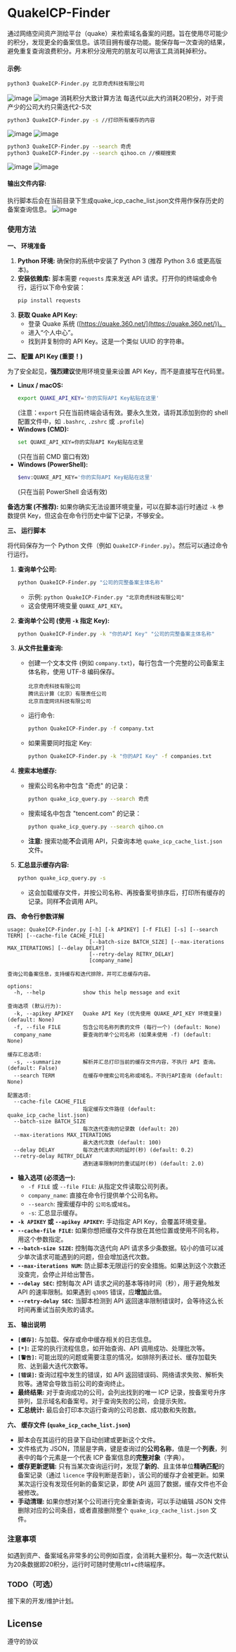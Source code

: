# QuakeICP-Finder
通过网络空间资产测绘平台（quake）来检索域名备案的问题。旨在使用尽可能少的积分，发现更全的备案信息。该项目拥有缓存功能。能保存每一次查询的结果，避免重复查询浪费积分。月末积分没用完的朋友可以用该工具消耗掉积分。


#### 示例:  
```bash
python3 QuakeICP-Finder.py 北京奇虎科技有限公司
```
![image](https://github.com/user-attachments/assets/12b52030-e590-495a-a448-7ca1dc72c071)
![image](https://github.com/user-attachments/assets/b63399ac-81c0-4c2e-af6c-d696bd4c0f8b)
消耗积分大致计算方法
每迭代以此大约消耗20积分，对于资产少的公司大约只需迭代2-5次

```bash
python3 QuakeICP-Finder.py -s //打印所有缓存的内容
```

![image](https://github.com/user-attachments/assets/18423282-f549-4730-a6b3-dfad06d1b911)
![image](https://github.com/user-attachments/assets/93abe7f3-890a-4c84-bfb2-5d1d002e0c6f)
```bash
python3 QuakeICP-Finder.py --search 奇虎
python3 QuakeICP-Finder.py --search qihoo.cn //模糊搜索
```
![image](https://github.com/user-attachments/assets/aeebd7bf-4ef2-4f45-b3a6-ea80b28bc399)
![image](https://github.com/user-attachments/assets/e1ab68b2-2f56-4be8-b7f9-58056e250b68)


#### 输出文件内容:
执行脚本后会在当前目录下生成quake_icp_cache_list.json文件用作保存历史的备案查询信息。
![image](https://github.com/user-attachments/assets/04cd7264-c771-4871-befb-15c82d65fa20)


### 使用方法

**一、 环境准备**

1.  **Python 环境:** 确保你的系统中安装了 Python 3 (推荐 Python 3.6 或更高版本)。
2.  **安装依赖库:** 脚本需要 `requests` 库来发送 API 请求。打开你的终端或命令行，运行以下命令安装：
    ```bash
    pip install requests
    ```
3.  **获取 Quake API Key:**
    *   登录 Quake 系统 ([https://quake.360.net/](https://quake.360.net/))。
    *   进入“个人中心”。
    *   找到并复制你的 API Key。这是一个类似 UUID 的字符串。

**二、 配置 API Key (重要！)**

为了安全起见，**强烈建议**使用环境变量来设置 API Key，而不是直接写在代码里。

*   **Linux / macOS:**
    ```bash
    export QUAKE_API_KEY='你的实际API Key粘贴在这里'
    ```
    (注意：`export` 只在当前终端会话有效。要永久生效，请将其添加到你的 shell 配置文件中，如 `.bashrc`, `.zshrc` 或 `.profile`)
*   **Windows (CMD):**
    ```bash
    set QUAKE_API_KEY=你的实际API Key粘贴在这里
    ```
    (只在当前 CMD 窗口有效)
*   **Windows (PowerShell):**
    ```bash
    $env:QUAKE_API_KEY='你的实际API Key粘贴在这里'
    ```
    (只在当前 PowerShell 会话有效)

**备选方案 (不推荐):** 如果你确实无法设置环境变量，可以在脚本运行时通过 `-k` 参数提供 Key，但这会在命令行历史中留下记录，不够安全。

**三、 运行脚本**

将代码保存为一个 Python 文件（例如 `QuakeICP-Finder.py`）。然后可以通过命令行运行。

1.  **查询单个公司:**
    ```bash
    python QuakeICP-Finder.py "公司的完整备案主体名称"
    ```
    *   示例: `python QuakeICP-Finder.py "北京奇虎科技有限公司"`
    *   这会使用环境变量 `QUAKE_API_KEY`。

2.  **查询单个公司 (使用 `-k` 指定 Key):**
    ```bash
    python QuakeICP-Finder.py -k "你的API Key" "公司的完整备案主体名称"
    ```

3.  **从文件批量查询:**
    *   创建一个文本文件 (例如 `company.txt`)，每行包含一个完整的公司备案主体名称，使用 UTF-8 编码保存。
        ```
        北京奇虎科技有限公司
        腾讯云计算（北京）有限责任公司
        北京百度网讯科技有限公司
        ```
    *   运行命令:
        ```bash
        python QuakeICP-Finder.py -f company.txt
        ```
    *   如果需要同时指定 Key:
        ```bash
        python QuakeICP-Finder.py -k "你的API Key" -f companies.txt
        ```

4.  **搜索本地缓存:**
    *   搜索公司名称中包含 "奇虎" 的记录：
        ```bash
        python quake_icp_query.py --search 奇虎
        ```
    *   搜索域名中包含 "tencent.com" 的记录：
        ```bash
        python quake_icp_query.py --search qihoo.cn
        ```
    *   **注意:** 搜索功能**不**会调用 API，只查询本地 `quake_icp_cache_list.json` 文件。

5.  **汇总显示缓存内容:**
    ```bash
    python quake_icp_query.py -s
    ```
    *   这会加载缓存文件，并按公司名称、再按备案号排序后，打印所有缓存的记录。同样**不**会调用 API。

**四、 命令行参数详解**

```
usage: QuakeICP-Finder.py [-h] [-k APIKEY] [-f FILE] [-s] [--search TERM] [--cache-file CACHE_FILE]
                          [--batch-size BATCH_SIZE] [--max-iterations MAX_ITERATIONS] [--delay DELAY]
                          [--retry-delay RETRY_DELAY]
                          [company_name]

查询公司备案信息，支持缓存和迭代排除，并可汇总缓存内容。

options:
  -h, --help            show this help message and exit

查询选项 (默认行为):
  -k, --apikey APIKEY   Quake API Key (优先使用 QUAKE_API_KEY 环境变量) (default: None)
  -f, --file FILE       包含公司名称列表的文件 (每行一个) (default: None)
  company_name          要查询的单个公司名称 (如果未使用 -f) (default: None)

缓存汇总选项:
  -s, --summarize       解析并汇总打印当前的缓存文件内容，不执行 API 查询。 (default: False)
  --search TERM         在缓存中搜索公司名称或域名，不执行API查询 (default: None)

配置选项:
  --cache-file CACHE_FILE
                        指定缓存文件路径 (default: quake_icp_cache_list.json)
  --batch-size BATCH_SIZE
                        每次迭代查询的记录数 (default: 20)
  --max-iterations MAX_ITERATIONS
                        最大迭代次数 (default: 100)
  --delay DELAY         每次迭代请求间的延时(秒) (default: 0.2)
  --retry-delay RETRY_DELAY
                        遇到速率限制时的重试延时(秒) (default: 2.0)
```

*   **输入选项 (必须选一):**
    *   `-f FILE` 或 `--file FILE`: 从指定文件读取公司列表。
    *   `company_name`: 直接在命令行提供单个公司名称。
    *   `--search`: 搜索缓存中的 `公司名`或`域名`。
    *   `-s`: 汇总显示缓存。
*   **`-k APIKEY` 或 `--apikey APIKEY`:** 手动指定 API Key，会覆盖环境变量。
*   **`--cache-file FILE`:** 如果你想把缓存文件存放在其他位置或使用不同名称，用这个参数指定。
*   **`--batch-size SIZE`:** 控制每次迭代向 API 请求多少条数据。较小的值可以减少单次请求可能遇到的问题，但会增加迭代次数。
*   **`--max-iterations NUM`:** 防止脚本无限运行的安全措施。如果达到这个次数还没查完，会停止并给出警告。
*   **`--delay SEC`:** 控制每次 API 请求之间的基本等待时间（秒），用于避免触发 API 的速率限制。如果遇到 `q3005` 错误，应**增加**此值。
*   **`--retry-delay SEC`:** 当脚本检测到 API 返回速率限制错误时，会等待这么长时间再重试当前失败的请求。

**五、 输出说明**

*   **`[缓存]`:** 与加载、保存或命中缓存相关的日志信息。
*   **`[*]`:** 正常的执行流程信息，如开始查询、API 调用成功、处理批次等。
*   **`[警告]`:** 可能出现的问题或需要注意的情况，如排除列表过长、缓存加载失败、达到最大迭代次数等。
*   **`[错误]`:** 查询过程中发生的错误，如 API 返回错误码、网络请求失败、解析失败等。通常会导致当前公司的查询终止。
*   **最终结果:** 对于查询成功的公司，会列出找到的唯一 ICP 记录，按备案号升序排列，显示域名和备案号。对于查询失败的公司，会提示失败。
*   **汇总统计:** 最后会打印本次运行查询的公司总数、成功数和失败数。

**六、 缓存文件 (`quake_icp_cache_list.json`)**

*   脚本会在其运行的目录下自动创建或更新这个文件。
*   文件格式为 JSON，顶层是字典，键是查询过的**公司名称**，值是一个**列表**，列表中的每个元素是一个代表 ICP 备案信息的**完整对象**（字典）。
*   **缓存更新逻辑:** 只有当某次查询运行时，发现了**新的**、且主体单位**精确匹配**的备案记录（通过 `licence` 字段判断是否新），该公司的缓存才会被更新。如果某次运行没有发现任何新的备案记录，即使 API 返回了数据，缓存文件也不会被修改。
*   **手动清理:** 如果你想对某个公司进行完全重新查询，可以手动编辑 JSON 文件删除对应的公司条目，或者直接删除整个 `quake_icp_cache_list.json` 文件。


### 注意事项
如遇到资产、备案域名非常多的公司例如百度，会消耗大量积分。每一次迭代默认为20条数据即20积分，运行时可随时使用ctrl+c终端程序。

### TODO（可选）
接下来的开发/维护计划。

## License
遵守的协议
